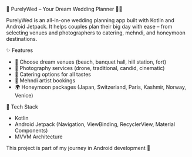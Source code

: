 🌸 PurelyWed – Your Dream Wedding Planner 💍✨

PurelyWed is an all-in-one wedding planning app built with Kotlin and Android Jetpack.
It helps couples plan their big day with ease – from selecting venues and photographers 
to catering, mehndi, and honeymoon destinations.

✨ Features
- 🏰 Choose dream venues (beach, banquet hall, hill station, fort)
- 📸 Photography services (drone, traditional, candid, cinematic)
- 🍴 Catering options for all tastes
- 🌿 Mehndi artist bookings
- 🌍 Honeymoon packages (Japan, Switzerland, Paris, Kashmir, Norway, Venice)

🎯 Tech Stack
- Kotlin
- Android Jetpack (Navigation, ViewBinding, RecyclerView, Material Components)
- MVVM Architecture

This project is part of my journey in Android development 🚀

